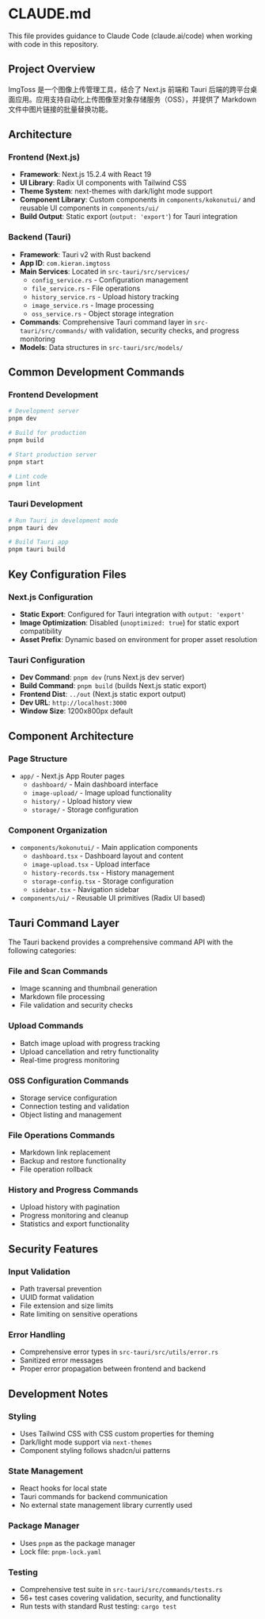 # CLAUDE.md

This file provides guidance to Claude Code (claude.ai/code) when working with code in this repository.

## Project Overview

ImgToss 是一个图像上传管理工具，结合了 Next.js 前端和 Tauri 后端的跨平台桌面应用。应用支持自动化上传图像至对象存储服务（OSS），并提供了 Markdown 文件中图片链接的批量替换功能。

## Architecture

### Frontend (Next.js)
- **Framework**: Next.js 15.2.4 with React 19
- **UI Library**: Radix UI components with Tailwind CSS
- **Theme System**: next-themes with dark/light mode support
- **Component Library**: Custom components in `components/kokonutui/` and reusable UI components in `components/ui/`
- **Build Output**: Static export (`output: 'export'`) for Tauri integration

### Backend (Tauri)
- **Framework**: Tauri v2 with Rust backend
- **App ID**: `com.kieran.imgtoss`
- **Main Services**: Located in `src-tauri/src/services/`
  - `config_service.rs` - Configuration management
  - `file_service.rs` - File operations
  - `history_service.rs` - Upload history tracking
  - `image_service.rs` - Image processing
  - `oss_service.rs` - Object storage integration
- **Commands**: Comprehensive Tauri command layer in `src-tauri/src/commands/` with validation, security checks, and progress monitoring
- **Models**: Data structures in `src-tauri/src/models/`

## Common Development Commands

### Frontend Development
```bash
# Development server
pnpm dev

# Build for production
pnpm build

# Start production server
pnpm start

# Lint code
pnpm lint
```

### Tauri Development
```bash
# Run Tauri in development mode
pnpm tauri dev

# Build Tauri app
pnpm tauri build
```

## Key Configuration Files

### Next.js Configuration
- **Static Export**: Configured for Tauri integration with `output: 'export'`
- **Image Optimization**: Disabled (`unoptimized: true`) for static export compatibility
- **Asset Prefix**: Dynamic based on environment for proper asset resolution

### Tauri Configuration
- **Dev Command**: `pnpm dev` (runs Next.js dev server)
- **Build Command**: `pnpm build` (builds Next.js static export)
- **Frontend Dist**: `../out` (Next.js static export output)
- **Dev URL**: `http://localhost:3000`
- **Window Size**: 1200x800px default

## Component Architecture

### Page Structure
- `app/` - Next.js App Router pages
  - `dashboard/` - Main dashboard interface
  - `image-upload/` - Image upload functionality
  - `history/` - Upload history view
  - `storage/` - Storage configuration

### Component Organization
- `components/kokonutui/` - Main application components
  - `dashboard.tsx` - Dashboard layout and content
  - `image-upload.tsx` - Upload interface
  - `history-records.tsx` - History management
  - `storage-config.tsx` - Storage configuration
  - `sidebar.tsx` - Navigation sidebar
- `components/ui/` - Reusable UI primitives (Radix UI based)

## Tauri Command Layer

The Tauri backend provides a comprehensive command API with the following categories:

### File and Scan Commands
- Image scanning and thumbnail generation
- Markdown file processing
- File validation and security checks

### Upload Commands
- Batch image upload with progress tracking
- Upload cancellation and retry functionality
- Real-time progress monitoring

### OSS Configuration Commands
- Storage service configuration
- Connection testing and validation
- Object listing and management

### File Operations Commands
- Markdown link replacement
- Backup and restore functionality
- File operation rollback

### History and Progress Commands
- Upload history with pagination
- Progress monitoring and cleanup
- Statistics and export functionality

## Security Features

### Input Validation
- Path traversal prevention
- UUID format validation
- File extension and size limits
- Rate limiting on sensitive operations

### Error Handling
- Comprehensive error types in `src-tauri/src/utils/error.rs`
- Sanitized error messages
- Proper error propagation between frontend and backend

## Development Notes

### Styling
- Uses Tailwind CSS with CSS custom properties for theming
- Dark/light mode support via `next-themes`
- Component styling follows shadcn/ui patterns

### State Management
- React hooks for local state
- Tauri commands for backend communication
- No external state management library currently used

### Package Manager
- Uses `pnpm` as the package manager
- Lock file: `pnpm-lock.yaml`

### Testing
- Comprehensive test suite in `src-tauri/src/commands/tests.rs`
- 56+ test cases covering validation, security, and functionality
- Run tests with standard Rust testing: `cargo test`